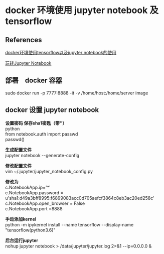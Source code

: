 # docker 环境使用 jupyter notebook 及　tensorflow

## References

[docker环境使用tensorflow以及jupyter notebook的使用](https://blog.csdn.net/qq_16949707/article/details/64497701)

[玩转Jupyter Notebook](https://cloud.tencent.com/developer/article/1147487)

## 部署　docker 容器

sudo docker run -p 7777:8888 -it -v /home/host:/home/server image

## docker 设置 jupyter notebook

**设置密码 保存sha1密匙（带‘’）**  
python  
from notebook.auth import passwd  
passwd()

**生成配置文件**  
jupyter notebook --generate-config

**修改配置文件**  
vim ~/.jupyter/jupyter_notebook_config.py

**修改为**  
c.NotebookApp.ip='*'  
c.NotebookApp.password = u'sha1:d49a3bff8995:f6899083acc0d705aefcf3864c8eb3ac20ed258c'  
c.NotebookApp.open_browser = False  
c.NotebookApp.port =8888  

**手动添加kernel**  
python -m ipykernel install --name tensorflow --display-name "tensorflow(python3.6)"

**后台运行jupyter**  
nohup jupyter notebook > /data/jupyter/jupyter.log 2>&1 --ip=0.0.0.0 &
